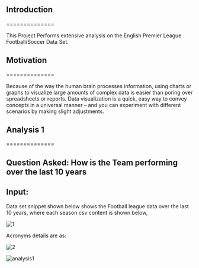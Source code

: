 ## Introduction
==============

This Project Performs extensive analysis on the  English Premier League Football/Soccer Data Set.


## Motivation
==============

Because of the way the human brain processes information, using charts or graphs to visualize large amounts of complex data is easier than poring over spreadsheets or reports. Data visualization is a quick, easy way to convey concepts in a universal manner – and you can experiment with different scenarios by making slight adjustments.

## Analysis 1
==============

Question Asked: How is the Team performing over the last 10 years
--------------

Input:
--------------

Data set snippet shown below shows the Football league data over the last 10 years, where each season csv content is shown below, 

![1](https://cloud.githubusercontent.com/assets/8064761/21072083/ec3edad8-be84-11e6-8f35-e66d31bace16.jpeg)

Acronyms details are as:

![2](https://cloud.githubusercontent.com/assets/8064761/21072093/2ec4ff0e-be85-11e6-8413-b9b6081f1c97.jpeg)

![analysis1](https://cloud.githubusercontent.com/assets/8064761/21072053/c21777de-be83-11e6-96a1-19e8fb311bb7.jpeg)

